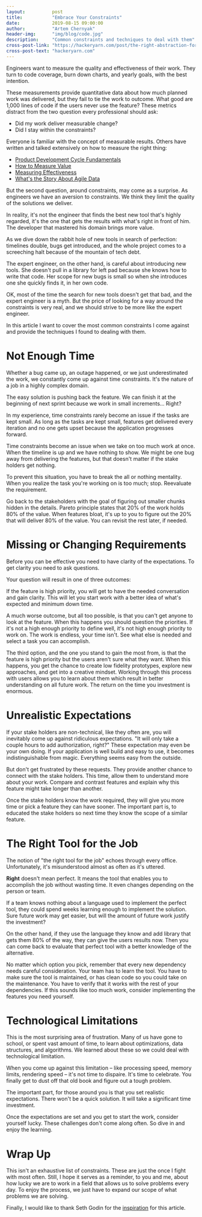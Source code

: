 ```yaml
---
layout:          post
title:           "Embrace Your Constraints"
date:            2019-08-15 09:00:00
author:          "Artem Chernyak"
header-img:      "img/blog/code.jpg"
description:     "Common constraints and techniques to deal with them"
cross-post-link: "https://hackeryarn.com/post/the-right-abstraction-for-lambdas/"
cross-post-text: "hackeryarn.com"
---
```


Engineers want to measure the quality and effectiveness of their work. They turn to code coverage, burn down charts, and yearly goals, with the best intention.

These measurements provide quantitative data about how much planned work was delivered, but they fail to tie the work to outcome. What good are 1,000 lines of code if the users never use the feature? These metrics distract from the two question every professional should ask:

-   Did my work deliver measurable change?
-   Did I stay within the constraints?

Everyone is familiar with the concept of measurable results. Others have written and talked extensively on how to measure the right thing: 

-   [Product Development Cycle Fundamentals](https://blog.ycombinator.com/product-development-cycle-fundamentals/)
-   [How to Measure Value](https://www.thoughtworks.com/insights/blog/how-measure-value)
-   [Measuring Effectiveness](https://medium.com/@LyndhurstGroup/measuring-effectiveness-fe84b08d9035)
-   [What's the Story About Agile Data](https://www.agilealliance.org/resources/videos/whats-the-story-about-agile-data/)

But the second question, around constraints, may come as a surprise. As engineers we have an aversion to constraints. We think they limit the quality of the solutions we deliver.

In reality, it's not the engineer that finds the best new tool that's highly regarded, it's the one that gets the results with what's right in front of him. The developer that mastered his domain brings more value.

As we dive down the rabbit hole of new tools in search of perfection: timelines double, bugs get introduced, and the whole project comes to a screeching halt because of the mountain of tech debt.

The expert engineer, on the other hand, is careful about introducing new tools. She doesn't pull in a library for left pad because she knows how to write that code. Her scope for new bugs is small so when she introduces one she quickly finds it, in her own code.

OK, most of the time the search for new tools doesn't get that bad, and the expert engineer is a myth. But the price of looking for a way around the constraints is very real, and we should strive to be more like the expert engineer.

In this article I want to cover the most common constraints I come against and provide the techniques I found to dealing with them.

# Not Enough Time

Whether a bug came up, an outage happened, or we just underestimated the work, we constantly come up against time constraints. It's the nature of a job in a highly complex domain.

The easy solution is pushing back the feature. We can finish it at the beginning of next sprint because we work in small increments&#x2026; Right?

In my experience, time constraints rarely become an issue if the tasks are kept small. As long as the tasks are kept small, features get delivered every iteration and no one gets upset because the application progresses forward.

Time constraints become an issue when we take on too much work at once. When the timeline is up and we have nothing to show. We might be one bug away from delivering the features, but that doesn't matter if the stake holders get nothing.

To prevent this situation, you have to break the all or nothing mentality. When you realize the task you're working on is too much; stop. Reevaluate the requirement.

Go back to the stakeholders with the goal of figuring out smaller chunks hidden in the details. Pareto principle states that 20% of the work holds 80% of the value. When features bloat, it's up to you to figure out the 20% that will deliver 80% of the value. You can revisit the rest later, if needed.

# Missing or Changing Requirements

Before you can be effective you need to have clarity of the expectations. To get clarity you need to ask questions.

Your question will result in one of three outcomes:

If the feature is high priority, you will get to have the needed conversation and gain clarity. This will let you start work with a better idea of what's expected and minimum down time.

A much worse outcome, but all too possible, is that you can't get anyone to look at the feature. When this happens you should question the priorities. If it's not a high enough priority to define well, it's not high enough priority to work on. The work is endless, your time isn't. See what else is needed and select a task you can accomplish.

The third option, and the one you stand to gain the most from, is that the feature is high priority but the users aren't sure what they want. When this happens, you get the chance to create low fidelity prototypes, explore new approaches, and get into a creative mindset. Working through this process with users allows you to learn about them which result in better understanding on all future work. The return on the time you investment is enormous.

# Unrealistic Expectations

If your stake holders are non-technical, like they often are, you will inevitably come up against ridiculous expectations. "It will only take a couple hours to add authorization, right?" These expectation may even be your own doing. If your application is well build and easy to use, it becomes indistinguishable from magic. Everything seems easy from the outside.

But don't get frustrated by these requests. They provide another chance to connect with the stake holders. This time, allow them to understand more about your work. Compare and contrast features and explain why this feature might take longer than another.

Once the stake holders know the work required, they will give you more time or pick a feature they can have sooner. The important part is, to educated the stake holders so next time they know the scope of a similar feature.

# The Right Tool for the Job

The notion of "the right tool for the job" echoes through every office. Unfortunately, it's misunderstood almost as often as it's uttered.

**Right** doesn't mean perfect. It means the tool that enables you to accomplish the job without wasting time. It even changes depending on the person or team.

If a team knows nothing about a language used to implement the perfect tool, they could spend weeks learning enough to implement the solution. Sure future work may get easier, but will the amount of future work justify the investment?

On the other hand, if they use the language they know and add library that gets them 80% of the way, they can give the users results now. Then you can come back to evaluate that perfect tool with a better knowledge of the alternative.

No matter which option you pick, remember that every new dependency needs careful consideration. Your team has to learn the tool. You have to make sure the tool is maintained, or has clean code so you could take on the maintenance. You have to verify that it works with the rest of your dependencies. If this sounds like too much work, consider implementing the features you need yourself.

# Technological Limitations

This is the most surprising area of frustration. Many of us have gone to school, or spent vast amount of time, to learn about optimizations, data structures, and algorithms. We learned about these so we could deal with technological limitation.

When you come up against this limitation &#x2013; like processing speed, memory limits, rendering speed &#x2013; it's not time to dispaire. It's time to celebrate. You finally get to dust off that old book and figure out a tough problem.

The important part, for those around you is that you set realistic expectations. There won't be a quick solution. It will take a significant time investment.

Once the expectations are set and you get to start the work, consider yourself lucky. These challenges don't come along often. So dive in and enjoy the learning.

# Wrap Up

This isn't an exhaustive list of constraints. These are just the once I fight with most often. Still, I hope it serves as a reminder, to you and me, about how lucky we are to work in a field that allows us to solve problems every day. To enjoy the process, we just have to expand our scope of what problems we are solving.

Finally, I would like to thank Seth Godin for the [inspiration](https://seths.blog/2019/06/constraints-and-measurement/) for this article.
